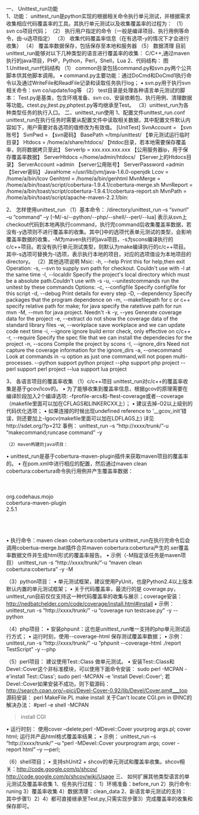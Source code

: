 一、	Unittest_run功能   
1、功能：
unittest_run是python实现的根据相关命令执行单元测试，并根据需求收集相应代码覆盖率的工具。其执行单元测试以及收集覆盖率的过程为：
（1）	svn co项目代码；
（2）	执行用户指定的命令（一般是编译项目、执行用例等命令，由-u选项指定）
（3）	收集代码覆盖率信息（在有选项-y的情况下才会进行收集）
（4）	覆盖率数据保存，包括保存至本地和服务器
（5）	数据清理
目前unittest_run能够对以下几种类型的语言进行覆盖率的收集：
C/C++,通过maven执行的java项目，PHP，Python，Perl，Shell，Lua
2、代码结构：
图1.Unittest_run代码结构
（1）	common目录包括command.py和svn.py两个公共脚本供其他脚本调用。
•	command.py主要功能：通过DoCmd和DoCmd1执行命令以及通过WriteFile和ReadFile记录和读取任务执行log；
•	svn.py用于执行svn相关命令：svn co/update/log等
（2）	test目录是处理各种语言单元测试的脚本：
Test.py是基类，包含环境准备、svn co、安装依赖包、执行用例、清理数据等功能。ctest.py,jtest.py,phptest.py等均继承至Test。
		（3）unittest_run为各种类型任务的执行入口。
二、unittest_run使用
1、配置文件unittest_run.conf
unittest_run在执行任务时需要从配置文件中读取相关数据，其中配置文件默认内容如下，用户需要对各选项的值修改为有效值。
[UnitTest]
SvnAccount = 【svn账号】
SvnPwd = 【svn密码】
BasePath =/tmp/unittest/ 【单元测试运行临时目录】
Htdocs = /home/a/share/htdocs/ 【htdoc目录，若本地需要保存覆盖率，则将数据拷贝至此】
ServerIp = xxx.xxx.xxx.xxx 【公用服务器ip，用于保存覆盖率数据】
ServerHtdocs =/home/admin/htdocs/ 【Server上的Htdocs目录】
ServerAccount =admin 【server公用账号】
ServerPassword =admin 【Server密码】
JavaHome  =/usr/lib/jvm/java-1.6.0-openjdk
Lcov = /home/a/bin/lcov
Genhtml = /home/a/bin/genhtml
MvnMerge = /home/a/bin/toast/script/cobertura-1.9.4.1/cobertura-merge.sh
MvnReport = /home/a/bin/toast/script/cobertura-1.9.4.1/cobertura-report.sh
MvnPath   = /home/a/bin/toast/script/apache-maven-2.2.1/bin:


2、	怎样使用unittest_run
（1）基本命令：
/directory/unittest_run –s “svnurl” –u “command” –y [–M/-s/--python/--php/--shell/--perl/--lua]
表示从svn上checkout代码到本地再执行command，执行完command后收集覆盖率数据，若没有-y选项则不进行覆盖率的收集。其中[]中的选项代表单元测试的类型，会影响覆盖率数据的收集，-M为maven执行的java项目，-s为scons编译执行的c/c++项目。若没有执行单元测试类型，则默认为make编译执行的c/c++项目。
其中-s选项可替换为-l选项，表示执行本地的项目，对应的选项值设为本地项目的directory。 
（2）其他选项说明
Msic: 
  -h, --help                  Print this for help,then exit
Operation: 
  -s, --svn                   to supply svn path for checkout. Couldn't use with -l at the same time
  -l, --localdir              Specify the project's local directory which must be a absolute path.Couldn't use with -s
  -u, --unitestcommands       run the unitest by these commands
Options: 
  -c, --configfile            Specify configfile for this script
  -d, --debug                 Print details for every step
  -D, --dependency            Specify packages that the program dependence on
  -m, --makefilepath          for c or c++ specify relative path for make; for java specify the ratetivve path for run mvn
  -M, --mvn                   for java project. Needn't -k
  -y, --yes                   Generate coverage data for the project
  -e, --extract               do not show the coverage data of the standard library files
  -w, --workplace             save workplace and we can update code next time
  -i, --ignore                ignore build error check, only effective on c/c++
  -r, --require               Specify the spec file that we can install the dependecies for the project 
  -n, --scons                 Compile the project by scons
  -I, --ignore_dirs           Need not capture the coverage information for the ignore_dirs 
  -a, --onecommand            Look at commands in -u option as just one command,will not popen multi-processes. 
  --python  				  support python project
  --php  				      support php project
  --perl                      support perl project
  --lua                        support lua project






3、	各语言项目的覆盖率收集
（1）c/c++项目
unittest_run对c/c++的覆盖率收集是基于gcov/lcov的。
•	为了能够收集到覆盖率信息，根据gcov的原理需要在编译阶段加入2个编译选项: -fprofile-arcs和-ftest-coverage或者--coverage（makefile里面可以加在CFLAGS和LINKERCXX上）；
•	建议去掉-O2以上级别的代码优化选项；
•	如果连接的时候出现undefined reference to ‘__gcov_init’错误，则还要加上-lgocv(makefile里面可以加在LDFLAGS上)
详见http://sdet.org/?p=212
       事例：
unittest_run –s “http://xxxx/trunk/”-u “makecommand;runcase command” -y 

	（2）maven构建的java项目：
•	unittest_run是基于cobertura-maven-plugin插件来获取maven项目的覆盖率的。
•	在pom.xml中进行相应的配置，然后通过maven clean cobertura:cobertura命令执行用例并产生覆盖率数据：
<project>  
    <reporting>  
        <plugins>  
            <plugin>  
                <groupId>org.codehaus.mojo</groupId>  
                <artifactId>cobertura-maven-plugin</artifactId>  
                <version>2.5.1</version>  
            </plugin>  
        </plugins>  
    </reporting>  
</project>

•	执行命令：maven clean cobertura:cobertura unittest_run在执行完命令后会调用cobertua-merge.bat插件合并maven cobertura:cobertura产生的.ser覆盖率数据文件并生成html形式的覆盖率报告。
•	示例（-M指定该任务是maven项目）
unittest_run -s “http://xxxx/trunk/”-u “maven clean cobertura:cobertura” -y -M

（3）python项目：
•	单元测试框架，建议使用PyUnit，也是Python2.4以上版本默认内置的单元测试框架；
•	关于代码覆盖率，最流行的是 coverage.py，unittest_run目前仅仅支持这一种代码覆盖率的收集与展示；coverage安装： http://nedbatchelder.com/code/coverage/install.html#install
•	示例：
unittest_run -s “http://xxxx/trunk/” -u “coverage run testcase.py” -y --python

（4）php项目：
•	安装phpunit：这也是unittest_run唯一支持的php单元测试运行方式； 
•	运行时刻，使用--coverage-html 保存测试覆盖率数据；
•	示例：
unittest_run -s “http://xxxx/trunk/” -u “phpunit --coverage-html ./report TestScript” -y --php


（5）perl项目：
建议使用Test::Class 做单元测试。
•	安装Test::Class和Devel::Cover这个非标准模块，可以使用下面命令安装：
sudo perl -MCPAN -e'install Test::Class';
sudo  perl -MCPAN -e 'install Devel::Cover';
若Devel::Cover如果安装不成功，则下载源码：
 http://search.cpan.org/~pjcj/Devel-Cover-0.92/lib/Devel/Cover.pm#___top
源码安装：
perl MakeFile.PL
make install
关于Can't locate CGI.pm in @INC的解决办法：
#perl -e shell -MCPAN
>install CGI

•	运行时刻：
使用cover –delete;perl -MDevel::Cover yourprog args.pl; cover html; 运行并产品html格式覆盖率结果；
•	示例：
unittest_run –s “http://xxxx/trunk/” –u “perl -MDevel::Cover yourprogram args; cover -report html” –y ––perl;

（6）shell项目；
•	支持shUnit2 + shcov的单元测试和覆盖率收集。shcov相关：http://code.google.com/p/shcov/
    http://code.google.com/p/shcov/wiki/Usage
三、	如何扩展其他类型语言的单元测试及覆盖率收集
1、任务执行过程：
 1）环境准备：before_run
 2）执行命令: runing
 3）覆盖率收集
 4）数据清理：clean_data
2、新语言单元测试的支持：
其中步骤1）2）4）都可直接继承至Test.py,只需实现步骤3）完成覆盖率的收集和保存即可。
